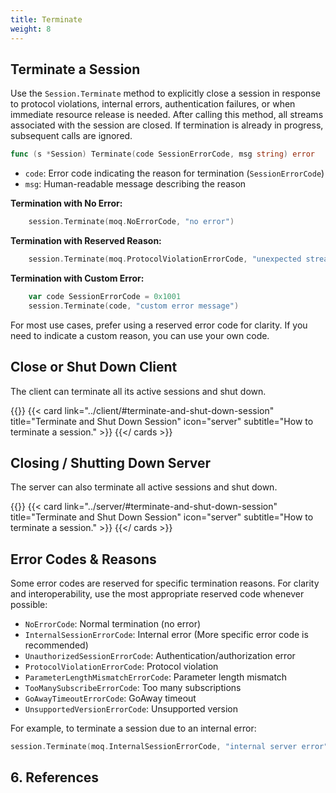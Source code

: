 ```yaml
---
title: Terminate
weight: 8
---
```



## Terminate a Session

Use the `Session.Terminate` method to explicitly close a session in response to protocol violations, internal errors, authentication failures, or when immediate resource release is needed. After calling this method, all streams associated with the session are closed. If termination is already in progress, subsequent calls are ignored.

```go
func (s *Session) Terminate(code SessionErrorCode, msg string) error
```
- `code`: Error code indicating the reason for termination (`SessionErrorCode`)
- `msg`: Human-readable message describing the reason

**Termination with No Error:**
```go
    session.Terminate(moq.NoErrorCode, "no error")
```

**Termination with Reserved Reason:**
```go
    session.Terminate(moq.ProtocolViolationErrorCode, "unexpected stream type")
```

**Termination with Custom Error:**
```go
    var code SessionErrorCode = 0x1001
    session.Terminate(code, "custom error message")
```

For most use cases, prefer using a reserved error code for clarity. If you need to indicate a custom reason, you can use your own code.


## Close or Shut Down Client

The client can terminate all its active sessions and shut down.

{{<cards >}}
    {{< card link="../client/#terminate-and-shut-down-session" title="Terminate and Shut Down Session" icon="server" subtitle="How to terminate a session." >}}
{{</ cards >}}


## Closing / Shutting Down Server

The server can also terminate all active sessions and shut down.

{{<cards >}}
    {{< card link="../server/#terminate-and-shut-down-session" title="Terminate and Shut Down Session" icon="server" subtitle="How to terminate a session." >}}
{{</ cards >}}

## Error Codes & Reasons

Some error codes are reserved for specific termination reasons. For clarity and interoperability, use the most appropriate reserved code whenever possible:

- `NoErrorCode`: Normal termination (no error)
- `InternalSessionErrorCode`: Internal error (More specific error code is recommended)
- `UnauthorizedSessionErrorCode`: Authentication/authorization error
- `ProtocolViolationErrorCode`: Protocol violation
- `ParameterLengthMismatchErrorCode`: Parameter length mismatch
- `TooManySubscribeErrorCode`: Too many subscriptions
- `GoAwayTimeoutErrorCode`: GoAway timeout
- `UnsupportedVersionErrorCode`: Unsupported version

For example, to terminate a session due to an internal error:
```go
session.Terminate(moq.InternalSessionErrorCode, "internal server error")
```

## 6. References
